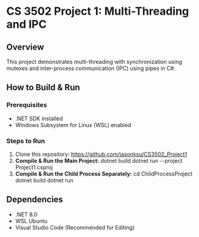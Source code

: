# CS 3502 Project 1: Multi-Threading and IPC  
## Overview  
This project demonstrates multi-threading with synchronization using mutexes and inter-process communication (IPC) using pipes in C#.  

## How to Build & Run  
### Prerequisites  
- .NET SDK installed  
- Windows Subsystem for Linux (WSL) enabled  

### Steps to Run  
1. Clone this repository: https://github.com/jasonksu/CS3502_Project1
2. **Compile & Run the Main Project:**
   dotnet build dotnet run --project Project1.csproj
3.  **Compile & Run the Child Process Separately:**
   cd ChildProcessProject dotnet build dotnet run
## Dependencies  
- .NET 8.0  
- WSL Ubuntu  
- Visual Studio Code (Recommended for Editing)  
